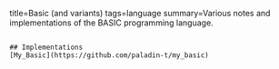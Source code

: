 title=Basic (and variants)
tags=language
summary=Various notes and implementations of the BASIC programming language.
~~~~~~

## Implementations
[My_Basic](https://github.com/paladin-t/my_basic) 